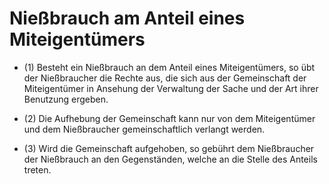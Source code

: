 # Nießbrauch am Anteil eines Miteigentümers

- (1) Besteht ein Nießbrauch an dem Anteil eines Miteigentümers, so übt der Nießbraucher die Rechte aus, die sich aus der Gemeinschaft der Miteigentümer in Ansehung der Verwaltung der Sache und der Art ihrer Benutzung ergeben.

- (2) Die Aufhebung der Gemeinschaft kann nur von dem Miteigentümer und dem Nießbraucher gemeinschaftlich verlangt werden.

- (3) Wird die Gemeinschaft aufgehoben, so gebührt dem Nießbraucher der Nießbrauch an den Gegenständen, welche an die Stelle des Anteils treten.

